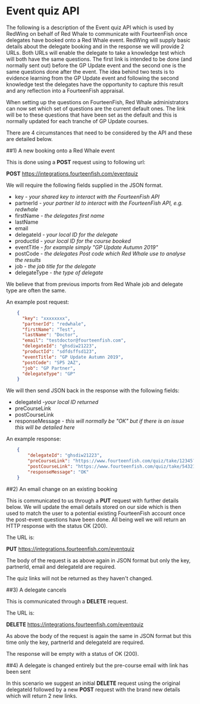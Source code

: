 # Event quiz API

The following is a description of the Event quiz API which is used by RedWing on behalf of Red Whale to communicate
with FourteenFish once delegates have booked onto a Red Whale event. RedWing will supply basic details about the delegate booking and 
in the response we will provide 2 URLs. Both URLs will enable the delegate to take a knowledge test which will both have the same questions.
The first link is intended to be done (and normally sent out) before the GP Update event and the second one 
is the same questions done after the event. The idea behind two tests is to evidence learning from the GP Update 
event and following the second knowledge test the delegates have the opportunity to capture this result and any reflection 
into a FourteenFish appraisal. 

When setting up the questions on FourteenFish, Red Whale administrators can now set which set of questions
are the current default ones. The link will be to these questions that have been set as the default and this is
normally updated for each tranche of GP Update courses.

There are 4 circumstances that need to be considered by the API and these are detailed below.

##1) A new booking onto a Red Whale event

This is done using a **POST** request using to following url:

**POST** https://integrations.fourteenfish.com/eventquiz

We will require the following fields supplied in the JSON format.

- key - *your shared key to interact with the FourteenFish API*
- partnerId - *your partner Id to interact with the FourteenFish API, e.g. redwhale*
- firstName - *the delegates first name*
- lastName
- email
- delegateId - *your local ID for the delegate*
- productId - *your local ID for the course booked*
- eventTitle - *for example simply "GP Update Autumn 2019"*
- postCode - *the delegates Post code which Red Whale use to analyse the results*
- job - *the job title for the delegate*
- delegateType - *the type of delegate*

We believe that from previous imports from Red Whale job and delegate type are often the same.

An example post request:
```json
    {
      "key": "xxxxxxxx",
      "partnerId": "redwhale",
      "firstName": "Test",
      "lastName": "Doctor",
      "email": "testdoctor@fourteenfish.com",
      "delegateId": "ghsdiw21223",
      "productId": "sdfdsffsd123",
      "eventTitle": "GP Update Autumn 2019",
      "postCode": "SP5 2AZ",
      "job": "GP Partner",
      "delegateType": "GP"
    }
```
We will then send JSON back in the response with the following fields:

- delegateId -*your local ID returned*
- preCourseLink 
- postCourseLink
- responseMessage - *this will normally be "OK" but if there is an issue this will be detailed here*

An example response:

```json
    {
        "delegateId": "ghsdiw21223",
        "preCourseLink": "https://www.fourteenfish.com/quiz/take/12345?p=ahtyrud",
        "postCourseLink": "https://www.fourteenfish.com/quiz/take/54321?p=tyreueh",
        "responseMessage": "OK"
    }
```

##2) An email change on an existing booking

This is communicated to us through a **PUT** request with further details below. We will 
update the email details stored on our side which is then used to match the user to a potential
 existing FourteenFish account once the post-event questions have been done. All being well we will 
 return an HTTP response with the status OK (200).
 
 The URL is:
 
 **PUT** https://integrations.fourteenfish.com/eventquiz
 
 The body of the request is as above again in JSON format 
 but only the key, partnerId, email and delegateId are required.
 
 The quiz links will not be returned as they haven't changed.
 
 ##3) A delegate cancels
 
 This is communicated through a **DELETE** request.
 
 The URL is:
 
 **DELETE** https://integrations.fourteenfish.com/eventquiz
 
 As above the body of the request is again the same in JSON format but this time
 only the key, partnerId and delegateId are required.
 
 The response will be empty with a status of OK (200).
 
 ##4) A delegate is changed entirely but the pre-course email with link has been sent
 
 In this scenario we suggest an initial **DELETE** request using the original delegateId followed by a 
 new **POST** request with the brand new details which will return 2 new links.
 
 
